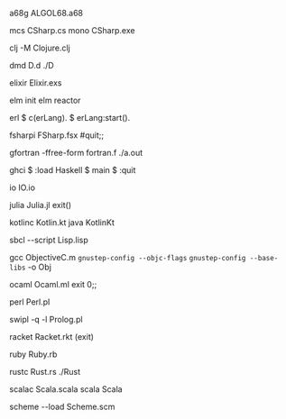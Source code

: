 a68g ALGOL68.a68

mcs CSharp.cs
mono CSharp.exe

clj -M  Clojure.clj 

dmd D.d
./D

elixir Elixir.exs 

elm init
elm reactor

erl
$ c(erLang).
$ erLang:start().

fsharpi FSharp.fsx
#quit;;

gfortran -ffree-form fortran.f
./a.out

ghci
$ :load Haskell
$ main
$ :quit

io IO.io

julia Julia.jl
exit()

kotlinc Kotlin.kt
java KotlinKt

sbcl --script Lisp.lisp

gcc ObjectiveC.m `gnustep-config --objc-flags` `gnustep-config --base-libs` -o Obj

ocaml Ocaml.ml
exit 0;;

perl Perl.pl

swipl -q -l Prolog.pl

racket Racket.rkt
(exit)

ruby Ruby.rb

rustc Rust.rs
./Rust

scalac Scala.scala
scala Scala

scheme --load Scheme.scm


